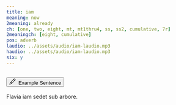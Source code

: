 ```yaml
---
title: iam
meaning: now
2meaning: already
ch: [one, two, eight, mt, mt1thru4, ss, ss2, cumulative, 7r]
2meaningch: [eight, cumulative]
pos: adverb
laudio: ../assets/audio/iam-laudio.mp3
haudio: ../assets/audio/iam-laudio.mp3
six: y
---
```

<div class="accordion caro-accordion" id="accordionExample">
    <div class="accordion-item">
          <h2 class="accordion-header">
            <button class="accordion-button collapsed" type="button" data-bs-toggle="collapse" data-bs-target="#iam1" aria-expanded="false" aria-controls="iam">
              <svg xmlns="http://www.w3.org/2000/svg" width="16" height="16" fill="currentColor" class="bi bi-pencil" viewBox="0 0 16 16"><path d="M12.146.146a.5.5 0 0 1 .708 0l3 3a.5.5 0 0 1 0 .708l-10 10a.5.5 0 0 1-.168.11l-5 2a.5.5 0 0 1-.65-.65l2-5a.5.5 0 0 1 .11-.168zM11.207 2.5 13.5 4.793 14.793 3.5 12.5 1.207zm1.586 3L10.5 3.207 4 9.707V10h.5a.5.5 0 0 1 .5.5v.5h.5a.5.5 0 0 1 .5.5v.5h.293zm-9.761 5.175-.106.106-1.528 3.821 3.821-1.528.106-.106A.5.5 0 0 1 5 12.5V12h-.5a.5.5 0 0 1-.5-.5V11h-.5a.5.5 0 0 1-.468-.325"/>
</svg>&#160; Example Sentence
            </button>
          </h2>
          <div id="iam1" class="accordion-collapse collapse">
            <div class="accordion-body">
            Flavia
              <a data-bs-toggle="tooltip" data-bs-title="now"><span class="{{ page.pos }}-underline">iam</span></a>
              <a data-bs-toggle="tooltip" data-bs-title="sits">sedet</a>
              <a data-bs-toggle="tooltip" data-bs-title="under">sub</a>
              <a data-bs-toggle="tooltip" data-bs-title="tree">arbore.</a>
            </div>
          </div>
        </div>
        
</div>